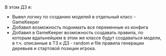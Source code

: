 В этом ДЗ я:

- Вывел логику по созданию моделей в отдельный класс - GameKeeper
- Добавил возможность поднимать все переменные из конфига
- Добавил в GameKeeper возможность создавать правила, по которым вдальнейшем в этом же классе будут создаваться модели, в т.ч. описанные в ТЗ к ДЗ - random и file правила генерации деревьев и стартовой позиции игрока.
